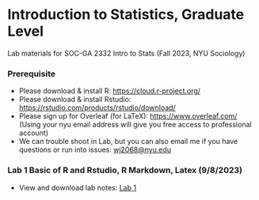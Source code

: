 # Introduction to Statistics, Graduate Level
Lab materials for SOC-GA 2332 Intro to Stats (Fall 2023, NYU Sociology)

### Prerequisite
+ Please download & install R: https://cloud.r-project.org/
+ Please download & install Rstudio: https://rstudio.com/products/rstudio/download/
+ Please sign up for Overleaf (for LaTeX): https://www.overleaf.com/ (Using your nyu email address will give you free access to professional account)
+ We can trouble shoot in Lab, but you can also email me if you have questions or run into issues: wj2068@nyu.edu

### Lab 1 Basic of R and Rstudio, R Markdown, Latex (9/8/2023)
+ View and download lab notes: [Lab 1](https://htmlpreview.github.io/?https://github.com/di-zhou/intro_to_stats_f2021/blob/main/lab1/lab1.html)
